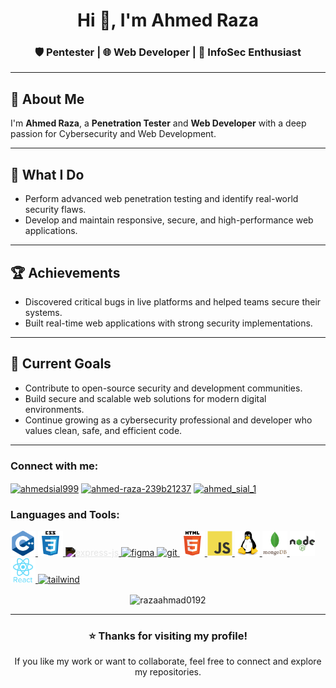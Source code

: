 <h1 align="center">Hi 👋, I'm Ahmed Raza</h1>
<h3 align="center">🛡️  Pentester | 🌐  Web Developer | 🎯 InfoSec Enthusiast</h3>

<hr>

<h2>🚀 About Me</h2>
<p>
I'm <b>Ahmed Raza</b>, a <b> Penetration Tester</b> and <b>Web Developer</b> with a deep passion for Cybersecurity and Web Development.  
</p>

<hr>

<h2>🧠 What I Do</h2>
<ul>
  <li>Perform advanced web penetration testing and identify real-world security flaws.</li>
  <li>Develop and maintain responsive, secure, and high-performance web applications.</li>
</ul>

<hr>

<h2>🏆 Achievements</h2>
<ul>
  <li>Discovered critical bugs in live platforms and helped teams secure their systems.</li>
  <li>Built real-time web applications with strong security implementations.</li>
</ul>

<hr>


<h2>🌱 Current Goals</h2>
<ul>
  <li>Contribute to open-source security and development communities.</li>
  <li>Build secure and scalable web solutions for modern digital environments.</li>
  <li>Continue growing as a cybersecurity professional and developer who values clean, safe, and efficient code.</li>
</ul>

<hr>
<h3 align="left">Connect with me:</h3>
<p align="left">
<a href="https://twitter.com/ahmedsial999" target="blank"><img align="center" src="https://raw.githubusercontent.com/rahuldkjain/github-profile-readme-generator/master/src/images/icons/Social/twitter.svg" alt="ahmedsial999" height="30" width="40" /></a>
<a href="https://linkedin.com/in/ahmed-raza-239b21237" target="blank"><img align="center" src="https://raw.githubusercontent.com/rahuldkjain/github-profile-readme-generator/master/src/images/icons/Social/linked-in-alt.svg" alt="ahmed-raza-239b21237" height="30" width="40" /></a>
<a href="https://instagram.com/ahmed_sial_1" target="blank"><img align="center" src="https://raw.githubusercontent.com/rahuldkjain/github-profile-readme-generator/master/src/images/icons/Social/instagram.svg" alt="ahmed_sial_1" height="30" width="40" /></a>
</p>

<h3 align="left">Languages and Tools:</h3>
<p align="left"> <a href="https://www.w3schools.com/cpp/" target="_blank" rel="noreferrer"> <img src="https://raw.githubusercontent.com/devicons/devicon/master/icons/cplusplus/cplusplus-original.svg" alt="cplusplus" width="40" height="40"/> </a> <a href="https://www.w3schools.com/css/" target="_blank" rel="noreferrer"> <img src="https://raw.githubusercontent.com/devicons/devicon/master/icons/css3/css3-original-wordmark.svg" alt="css3" width="40" height="40"/> </a> <a href="https://expressjs.com" target="_blank" rel="noreferrer"> <img width="50" height="50" style="filter:invert(1);" src="https://cdn.worldvectorlogo.com/logos/expressjs.svg" alt="express-js"/> </a> <a href="https://www.figma.com/" target="_blank" rel="noreferrer"> <img src="https://www.vectorlogo.zone/logos/figma/figma-icon.svg" alt="figma" width="40" height="40"/> </a> <a href="https://git-scm.com/" target="_blank" rel="noreferrer"> <img src="https://www.vectorlogo.zone/logos/git-scm/git-scm-icon.svg" alt="git" width="40" height="40"/> </a> <a href="https://www.w3.org/html/" target="_blank" rel="noreferrer"> <img src="https://raw.githubusercontent.com/devicons/devicon/master/icons/html5/html5-original-wordmark.svg" alt="html5" width="40" height="40"/> </a> <a href="https://developer.mozilla.org/en-US/docs/Web/JavaScript" target="_blank" rel="noreferrer"> <img src="https://raw.githubusercontent.com/devicons/devicon/master/icons/javascript/javascript-original.svg" alt="javascript" width="40" height="40"/> </a> <a href="https://www.linux.org/" target="_blank" rel="noreferrer"> <img src="https://raw.githubusercontent.com/devicons/devicon/master/icons/linux/linux-original.svg" alt="linux" width="40" height="40"/> </a> <a href="https://www.mongodb.com/" target="_blank" rel="noreferrer"> <img src="https://raw.githubusercontent.com/devicons/devicon/master/icons/mongodb/mongodb-original-wordmark.svg" alt="mongodb" width="40" height="40"/> </a> <a href="https://nodejs.org" target="_blank" rel="noreferrer"> <img src="https://raw.githubusercontent.com/devicons/devicon/master/icons/nodejs/nodejs-original-wordmark.svg" alt="nodejs" width="40" height="40"/> </a> <a href="https://reactjs.org/" target="_blank" rel="noreferrer"> <img src="https://raw.githubusercontent.com/devicons/devicon/master/icons/react/react-original-wordmark.svg" alt="react" width="40" height="40"/> </a> <a href="https://tailwindcss.com/" target="_blank" rel="noreferrer"> <img src="https://www.vectorlogo.zone/logos/tailwindcss/tailwindcss-icon.svg" alt="tailwind" width="40" height="40"/> </a> </p>

<p align="center"><img align="center" src="https://github-readme-stats.vercel.app/api/top-langs?username=razaahmad0192&show_icons=true&locale=en&layout=compact" alt="razaahmad0192" /></p>

<hr>
<h3 align="center">⭐ Thanks for visiting my profile!</h3>
<p align="center">If you like my work or want to collaborate, feel free to connect and explore my repositories.</p>
